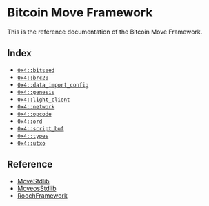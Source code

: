 
<a name="@Bitcoin_Move_Framework_0"></a>

# Bitcoin Move Framework


This is the reference documentation of the Bitcoin Move Framework.


<a name="@Index_1"></a>

## Index


-  [`0x4::bitseed`](bitseed.md#0x4_bitseed)
-  [`0x4::brc20`](brc20.md#0x4_brc20)
-  [`0x4::data_import_config`](data_import_config.md#0x4_data_import_config)
-  [`0x4::genesis`](genesis.md#0x4_genesis)
-  [`0x4::light_client`](light_client.md#0x4_light_client)
-  [`0x4::network`](network.md#0x4_network)
-  [`0x4::opcode`](opcode.md#0x4_opcode)
-  [`0x4::ord`](ord.md#0x4_ord)
-  [`0x4::script_buf`](script_buf.md#0x4_script_buf)
-  [`0x4::types`](types.md#0x4_types)
-  [`0x4::utxo`](utxo.md#0x4_utxo)



<a name="@Reference_2"></a>

## Reference


* [MoveStdlib](https://github.com/rooch-network/rooch/tree/main/frameworks/move-stdlib/doc)
* [MoveosStdlib](https://github.com/rooch-network/rooch/tree/main/frameworks/moveos-stdlib/doc)
* [RoochFramework](https://github.com/rooch-network/rooch/tree/main/frameworks/rooch-framework/doc)
